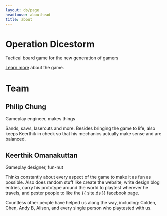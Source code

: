 ```yaml
---
layout: ds/page
headtouse: abouthead
title: about
---
```


# Operation Dicestorm

Tactical board game for the new generation of gamers

[Learn more](/dicestorm/game) about the game.

# Team

## Philip Chung
Gameplay engineer, makes things

Sands, saws, lasercuts and more. Besides bringing the game to life, also keeps Keerthik in check so that his mechanics actually make sense and are balanced.

## Keerthik Omanakuttan
Gameplay designer, fun-nut

Thinks constantly about every aspect of the game to make it as fun as possible. Also does random stuff like create the website, write design blog entries, carry his prototype around the world to playtest wherever he travels, and pester people to like the {{ site.ds }} facebook page.

Countless other people have helped us along the way, including:
Colden, Chen, Andy B, Alison, and every single person who playtested with us.